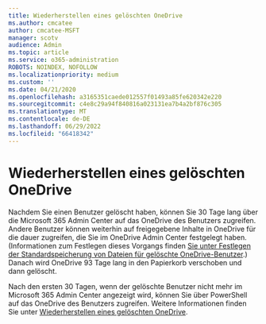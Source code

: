 ```yaml
---
title: Wiederherstellen eines gelöschten OneDrive
ms.author: cmcatee
author: cmcatee-MSFT
manager: scotv
audience: Admin
ms.topic: article
ms.service: o365-administration
ROBOTS: NOINDEX, NOFOLLOW
ms.localizationpriority: medium
ms.custom: ''
ms.date: 04/21/2020
ms.openlocfilehash: a3165351caede012557f01493a85fe620342e220
ms.sourcegitcommit: c4e8c29a94f840816a023131ea7b4a2bf876c305
ms.translationtype: MT
ms.contentlocale: de-DE
ms.lasthandoff: 06/29/2022
ms.locfileid: "66418342"
---
```

# <a name="restore-a-deleted-onedrive"></a>Wiederherstellen eines gelöschten OneDrive

Nachdem Sie einen Benutzer gelöscht haben, können Sie 30 Tage lang über die Microsoft 365 Admin Center auf das OneDrive des Benutzers zugreifen. Andere Benutzer können weiterhin auf freigegebene Inhalte in OneDrive für die dauer zugreifen, die Sie im OneDrive Admin Center festgelegt haben. (Informationen zum Festlegen dieses Vorgangs finden [Sie unter Festlegen der Standardspeicherung von Dateien für gelöschte OneDrive-Benutzer](https://go.microsoft.com/fwlink/?linkid=874267).) Danach wird OneDrive 93 Tage lang in den Papierkorb verschoben und dann gelöscht.
  
Nach den ersten 30 Tagen, wenn der gelöschte Benutzer nicht mehr im Microsoft 365 Admin Center angezeigt wird, können Sie über PowerShell auf das OneDrive des Benutzers zugreifen. Weitere Informationen finden Sie unter [Wiederherstellen eines gelöschten OneDrive](https://go.microsoft.com/fwlink/?linkid=874269).
  

